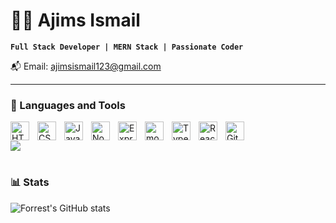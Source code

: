 # 🏄‍♂️ Ajims Ismail

**`Full Stack Developer | MERN Stack | Passionate Coder`**

📬 Email: ajimsismail123@gmail.com

---

### 🧰 Languages and Tools

<img align="left" alt="HTML" width="30px" style="padding-right:10px;" src="https://cdn.jsdelivr.net/gh/devicons/devicon/icons/html5/html5-plain.svg" />
<img align="left" alt="CSS" width="30px" style="padding-right:10px;" src="https://cdn.jsdelivr.net/gh/devicons/devicon/icons/css3/css3-plain.svg" />
<img align="left" alt="JavaScript" width="30px" style="padding-right:10px;" src="https://cdn.jsdelivr.net/gh/devicons/devicon/icons/javascript/javascript-plain.svg" />
<img align="left" alt="NodeJS" width="30px" style="padding-right:10px;" src="https://cdn.jsdelivr.net/gh/devicons/devicon/icons/nodejs/nodejs-original.svg" />
<img align="left" alt="ExpressJS" width="30px" style="padding-right:10px;" src="https://cdn.jsdelivr.net/gh/devicons/devicon/icons/expressjs/expressjs-original.svg" />
<img align="left" alt="mongoDB" width="30px" style="padding-right:10px;" src="https://cdn.jsdelivr.net/gh/devicons/devicon/icons/mongodb/mongodb-original.svg" />
<img align="left" alt="TypeScript" width="30px" style="padding-right:10px;" src="https://cdn.jsdelivr.net/gh/devicons/devicon/icons/typescript/typescript-plain.svg" />
<img align="left" alt="React" width="30px" style="padding-right:10px;" src="https://cdn.jsdelivr.net/gh/devicons/devicon/icons/react/react-original.svg" />
<img align="left" alt="GitHub" width="30px" style="padding-right:10px;" src="https://cdn.jsdelivr.net/gh/devicons/devicon/icons/github/github-original.svg" />
<br />

<!-- END YOUTUBE-CARDS -->

[<img src="https://custom-icon-badges.demolab.com/badge/-Subscribe%20For%20More-red?style=for-the-badge&logo=video&logoColor=white"/>](https://www.youtube.com/c/fknight?sub_confirmation=1)

#

### 📊 Stats

![Forrest's GitHub stats](https://github-readme-stats.vercel.app/api?username=aji1ms&show_icons=true&theme=gruvbox)

#
<!--
<details>
 <summary><h3>👨‍💻 Ajims's Coding Journey</h3></summary>
 
   Hi I'm Ajims Ismail, a self-taught, highly motivated web developer with a passion for coding and continuous learning.

Right after completing my 12th grade, I made a bold decision to dive into the world of programming. Without a traditional degree, I chose to upskill myself through hands-on experience, building projects, and learning modern web technologies.

I’m currently focused on mastering the MERN stack (MongoDB, Express.js, React, Node.js) to build efficient, scalable, and user-friendly applications. My journey so far has been about turning challenges into opportunities and proving that dedication and hard work can pave the way for success.

🌱 Skills I'm actively working on:

JavaScript (ES6+), Node.js, Express.js
MongoDB, REST APIs, and server-side development
Frontend development with HTML, TailWindCSS and React

🎯 What drives me:
I believe in learning by doing, and every project I take on brings me closer to my goal of becoming a skilled full-stack developer. I'm passionate about solving real-world problems through technology and contributing to impactful projects.

🚀 Looking forward to connecting and growing together
-->
